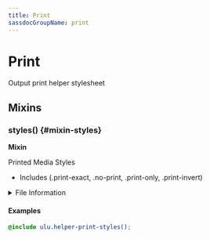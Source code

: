 ```yaml
---
title: Print
sassdocGroupName: print
---
```



# Print

<div class="type-large">

Output print helper stylesheet

</div>



## Mixins




<div class="sassdoc-item-header">

###  styles() {#mixin-styles}

  <div class="sassdoc-item-header__labels">
    <span class="tag tag--primary"><strong>Mixin</strong></span>
  </div>

</div>

  

Printed Media Styles 
- Includes (.print-exact, .no-print, .print-only, .print-invert)
    
    


<details>
  <summary>File Information</summary>
  
- **File:** _print.scss
- **Group:** print
- **Type:** mixin
- **Lines (comments):** 6-9
- **Lines (code):** 11-35

</details>

    

#### Examples

      


``` scss
@include ulu.helper-print-styles();
```
  

      
  
  